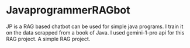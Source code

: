 # JavaprogrammerRAGbot
JP is a RAG based chatbot can be used for simple java programs. I train it on the data scrapped from a book of Java.
I used gemini-1-pro api for this RAG project.
A simple RAG project.


